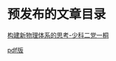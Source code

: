 # 预发布的文章目录

[构建新物理体系的思考-少科二党一桐](./new_physical_dangyitong)

  [pdf版](./new_physical_dangyitong.pdf)

